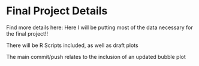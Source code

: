 # Final Project Details

Find more details here:
Here I will be putting most of the data necessary for the final project!!

There will be R Scripts included, as well as draft plots

The main commit/push relates to the inclusion of an updated bubble plot
